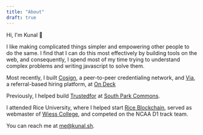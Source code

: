 ```yaml
---
title: "About"
draft: true
---
```


<!-- ![profile](/profile.jpeg) -->

Hi, I'm Kunal 👋

I like making complicated things simpler and empowering other people to do the same. I find that I can do this most effectively by building tools on the web, and consequently, I spend most of my time trying to understand complex problems and writing javascript to solve them.

Most recently, I built [Cosign](https://cosign.co), a peer-to-peer credentialing network, and [Via](https://via.beondeck.com), a referral-based hiring platform, at [On Deck](https://beondeck.com)

Previously, I helped build [Trustedfor](https://trustedfor.com) at [South Park Commons](https://southparkcommons.com).

I attended Rice University, where I helped start [Rice Blockchain](https://blockchain.rice.edu/), served as webmaster of [Wiess College](https://teamwiess.com), and competed on the NCAA D1 track team.

You can reach me at [me@kunal.sh](mailto:me@kunal.sh).
